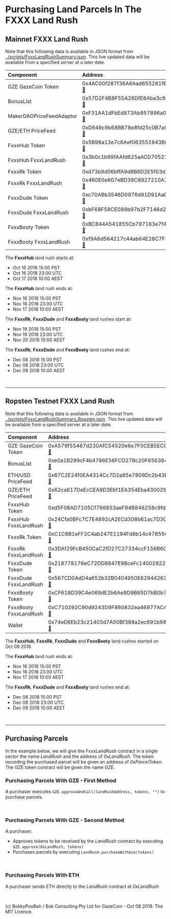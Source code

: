 # Purchasing Land Parcels In The FXXX Land Rush

## Mainnet FXXX Land Rush

Note that this following data is available in JSON format from [../scripts/FxxxLandRushSummary.json](../scripts/FxxxLandRushSummary.json). This live updated data will be available from a specified server at a later date.

Component                  | Address                                   
:------------------------- |:------------------------------------------
GZE GazeCoin Token         | 0x4AC00f287f36A6Aad655281fE1cA6798C9cb727b [&#x1F517;](https://etherscan.io/token/0x4AC00f287f36A6Aad655281fE1cA6798C9cb727b)
BonusList                  | 0x57D2F4B8F55A26DfE8Aba3c9f1c73CADbBc55C46 [&#x1F517;](https://etherscan.io/address/0x57D2F4B8F55A26DfE8Aba3c9f1c73CADbBc55C46)
MakerDAOPriceFeedAdaptor   | 0xF31AA1dFbEd873Ab957896a0204a016F5E123e02 [&#x1F517;](https://etherscan.io/address/0xF31AA1dFbEd873Ab957896a0204a016F5E123e02)
GZE/ETH PriceFeed          | 0xD649c9b68BB78e8fd25c0B7a9c22c42f57768c91 [&#x1F517;](https://etherscan.io/address/0xD649c9b68BB78e8fd25c0B7a9c22c42f57768c91)
FxxxHub Token              | 0x5B98a13e7c6Aef063551643B0171d5Cd681BF4da [&#x1F517;](https://etherscan.io/token/0x5B98a13e7c6Aef063551643B0171d5Cd681BF4da)
FxxxHub FxxxLandRush       | 0x3b0c1b99fAAfd625aACD70521d8Da167807B3b82 [&#x1F517;](https://etherscan.io/address/0x3b0c1b99fAAfd625aACD70521d8Da167807B3b82)
FxxxRk Token               | 0xd73b9d06bffA9d8B6D2E5f03de578103531215fF [&#x1F517;](https://etherscan.io/token/0xd73b9d06bffA9d8B6D2E5f03de578103531215fF)
FxxxRk FxxxLandRush        | 0x460E0e607eBD39C8927210A7f32ef7bD170F7d40 [&#x1F517;](https://etherscan.io/address/0x460E0e607eBD39C8927210A7f32ef7bD170F7d40)
FxxxDude Token             | 0xc70ABb3546D0976d91D91AaD2773fAE69e106599 [&#x1F517;](https://etherscan.io/token/0xc70ABb3546D0976d91D91AaD2773fAE69e106599)
FxxxDude FxxxLandRush      | 0xbF68F58CE089b97b2F7146d2EC097F5Af9Ac217F [&#x1F517;](https://etherscan.io/address/0xbF68F58CE089b97b2F7146d2EC097F5Af9Ac217F)
FxxxBooty Token            | 0xBC844A541855Cb797163e7f4344616a97a89ccB2 [&#x1F517;](https://etherscan.io/token/0xBC844A541855Cb797163e7f4344616a97a89ccB2)
FxxxBooty FxxxLandRush     | 0xf9A6d564217c44ab64E28C7F34CB8fE246f57539 [&#x1F517;](https://etherscan.io/address/0xf9A6d564217c44ab64E28C7F34CB8fE246f57539)

The **FxxxHub** land rush starts at:
* Oct 16 2018 15:00 PST
* Oct 16 2018 23:00 UTC
* Oct 17 2018 10:00 AEST

The **FxxxHub** land rush ends at:
* Nov 16 2018 15:00 PST
* Nov 16 2018 23:00 UTC
* Nov 17 2018 10:00 AEST

The **FxxxRk**, **FxxxDude** and **FxxxBooty** land rushes start at:
* Nov 19 2018 15:00 PST
* Nov 19 2018 23:00 UTC
* Nov 20 2018 10:00 AEST

The **FxxxRk**, **FxxxDude** and **FxxxBooty** land rushes end at:
* Dec 08 2018 15:00 PST
* Dec 08 2018 23:00 UTC
* Dec 09 2018 10:00 AEST

<br />

<hr />

## Ropsten Testnet FXXX Land Rush

Note that this following data is available in JSON format from [../scripts/FxxxLandRushSummary_Ropsten.json](../scripts/FxxxLandRushSummary_Ropsten.json). This live updated data will be available from a specified server at a later date.

Component                  | Address                                   
:------------------------- |:------------------------------------------
GZE GazeCoin Token         | 0xA579f55467d230AfC54520e6e7F0CEB5ECC3f1A0 [&#x1F517;](https://ropsten.etherscan.io/token/0xA579f55467d230AfC54520e6e7F0CEB5ECC3f1A0)
BonusList                  | 0xe0a1B299cF4b4786E56FCD27Bc20F656384073a0 [&#x1F517;](https://ropsten.etherscan.io/address/0xe0a1B299cF4b4786E56FCD27Bc20F656384073a0)
ETH/USD PriceFeed          | 0x67C2E24f0EA4314Cc7D2a85e7809Dc2b43E6440A [&#x1F517;](https://ropsten.etherscan.io/address/0x67C2E24f0EA4314Cc7D2a85e7809Dc2b43E6440A)
GZE/ETH PriceFeed          | 0x62ca617DeEcCEA9D3Ebf1EA354Eba4300292071D [&#x1F517;](https://ropsten.etherscan.io/address/0x62ca617DeEcCEA9D3Ebf1EA354Eba4300292071D)
FxxxHub Token              | 0xd5F08AD7105Cf766853aeF84B846258c9fd7Bb84 [&#x1F517;](https://ropsten.etherscan.io/token/0xd5F08AD7105Cf766853aeF84B846258c9fd7Bb84)
FxxxHub FxxxLandRush       | 0x24Cfa0BFc7C7E4892cA2ECd308b61ac7D3C76276 [&#x1F517;](https://ropsten.etherscan.io/address/0x24Cfa0BFc7C7E4892cA2ECd308b61ac7D3C76276)
FxxxRk Token               | 0xC1C6B1eFF2C4ab247E1194Fd8b14c478550E68a1 [&#x1F517;](https://ropsten.etherscan.io/token/0xC1C6B1eFF2C4ab247E1194Fd8b14c478550E68a1)
FxxxRk FxxxLandRush        | 0x3DAf29FcB450CaC2fD27C27334ccF156B60cFe5D [&#x1F517;](https://ropsten.etherscan.io/address/0x3DAf29FcB450CaC2fD27C27334ccF156B60cFe5D)
FxxxDude Token             | 0x218778176eC72DD8847E9BceFc14002822Fe9d26 [&#x1F517;](https://ropsten.etherscan.io/token/0x218778176eC72DD8847E9BceFc14002822Fe9d26)
FxxxDude FxxxLandRush      | 0x567CD0AdD4a652b32B0404950E62944263eb3d2C [&#x1F517;](https://ropsten.etherscan.io/address/0x567CD0AdD4a652b32B0404950E62944263eb3d2C)
FxxxBooty Token            | 0xCF618D39C4e069dE2b6Ae9D9B65D7bB0b7a562AA [&#x1F517;](https://ropsten.etherscan.io/token/0xCF618D39C4e069dE2b6Ae9D9B65D7bB0b7a562AA)
FxxxBooty FxxxLandRush     | 0xC710292C90d9243D9F860832ea46977AC46E93A3 [&#x1F517;](https://ropsten.etherscan.io/address/0xC710292C90d9243D9F860832ea46977AC46E93A3)
Wallet                     | 0x74eD6Eb23c21403d7A00Bf388a2ec691b98BA8Ed [&#x1F517;](https://ropsten.etherscan.io/address/0x74eD6Eb23c21403d7A00Bf388a2ec691b98BA8Ed)

The **FxxxHub**, **FxxxRk**, **FxxxDude** and **FxxxBooty** land rushes started on Oct 08 2018

The **FxxxHub** land rush ends at:
* Nov 16 2018 15:00 PST
* Nov 16 2018 23:00 UTC
* Nov 17 2018 10:00 AEST

The **FxxxRk**, **FxxxDude** and **FxxxBooty** land rushes end at:
* Dec 08 2018 15:00 PST
* Dec 08 2018 23:00 UTC
* Dec 09 2018 10:00 AEST

<br />

<hr />

## Purchasing Parcels

In the example below, we will give the FxxxLandRush contract in a single sector the name *LandRush* and the address of *0xLandRush*. The token recording the purchased parcel will be given an address of *0xParcelToken*. The GZE token contract will be given the name *GZE*.

### Purchasing Parcels With GZE - First Method

A purchaser executes `GZE.approveAndCall(landRushAddress, tokens, "")` to purchase parcels.

<br />

### Purchasing Parcels With GZE - Second Method

A purchaser:

* Approves tokens to be received by the *LandRush* contract by executing `GZE.approve(0xLandRush, tokens)`
* Purchases parcels by executing `LandRush.purchaseWithGze(tokens)`

<br />

### Purchasing Parcels With ETH

A purchaser sends ETH directly to the *LandRush* contract at *0xLandRush*

<br />

(c) BokkyPooBah / Bok Consulting Pty Ltd for GazeCoin - Oct 08 2018. The MIT Licence.
